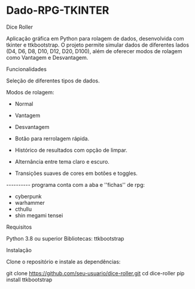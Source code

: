# Dado-RPG-TKINTER



Dice Roller

Aplicação gráfica em Python para rolagem de dados, desenvolvida com tkinter e ttkbootstrap. O projeto permite simular dados de diferentes lados (D4, D6, D8, D10, D12, D20, D100), além de oferecer modos de rolagem como Vantagem e Desvantagem.

Funcionalidades

Seleção de diferentes tipos de dados.

Modos de rolagem:

 - Normal

 - Vantagem

 - Desvantagem

 - Botão para rerrolagem rápida.

 - Histórico de resultados com opção de limpar.

 - Alternância entre tema claro e escuro.

 - Transições suaves de cores em botões e toggles.




---------- programa conta com a aba e ''fichas'' de rpg:
 - cyberpunk
 - warhammer
 - cthullu
 - shin megami tensei


Requisitos

Python 3.8 ou superior
Bibliotecas:
ttkbootstrap

Instalação

Clone o repositório e instale as dependências:

git clone https://github.com/seu-usuario/dice-roller.git
cd dice-roller
pip install ttkbootstrap
